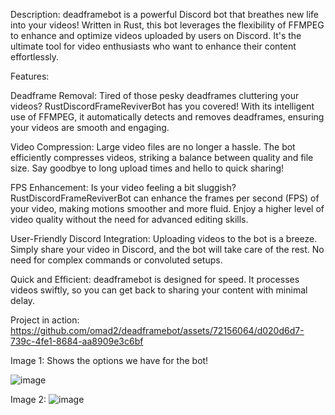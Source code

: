 Description:
deadframebot is a powerful Discord bot that breathes new life into your videos! Written in Rust, this bot leverages the flexibility of FFMPEG to enhance and optimize videos uploaded by users on Discord.
 It's the ultimate tool for video enthusiasts who want to enhance their content effortlessly.

Features:

Deadframe Removal: Tired of those pesky deadframes cluttering your videos? RustDiscordFrameReviverBot has you covered! With its intelligent use of FFMPEG,
it automatically detects and removes deadframes, ensuring your videos are smooth and engaging.

Video Compression: Large video files are no longer a hassle. The bot efficiently compresses videos, striking a balance between quality and file size. 
Say goodbye to long upload times and hello to quick sharing!

FPS Enhancement: Is your video feeling a bit sluggish? RustDiscordFrameReviverBot can enhance the frames per second (FPS) of your video, making motions smoother and more fluid. 
Enjoy a higher level of video quality without the need for advanced editing skills.

User-Friendly Discord Integration: Uploading videos to the bot is a breeze. Simply share your video in Discord, and the bot will take care of the rest. 
No need for complex commands or convoluted setups.

Quick and Efficient: deadframebot is designed for speed. It processes videos swiftly, so you can get back to sharing your content with minimal delay.

Project in action:
https://github.com/omad2/deadframebot/assets/72156064/d020d6d7-739c-4fe1-8684-aa8909e3c6bf

Image 1: Shows the options we have for the bot!

![image](https://github.com/omad2/deadframebot/assets/72156064/3fb0556b-e05b-4d6a-a572-38995cbb297b)


Image 2:
![image](https://github.com/omad2/deadframebot/assets/72156064/8a497298-9101-4003-b0ad-3dc8fc7c108b)


